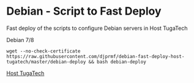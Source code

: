 # Debian - Script to Fast Deploy
Fast deploy of the scripts to configure Debian servers in Host TugaTech

Debian 7/8
```
wget --no-check-certificate https://raw.githubusercontent.com/djprmf/debian-fast-deploy-host-tugatech/master/debian-deploy && bash debian-deploy
```

[Host TugaTech](https://host.tugatech.com.pt/)
